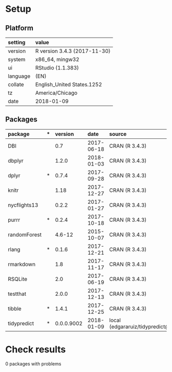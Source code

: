 # Setup

## Platform

|setting  |value                        |
|:--------|:----------------------------|
|version  |R version 3.4.3 (2017-11-30) |
|system   |x86_64, mingw32              |
|ui       |RStudio (1.1.383)            |
|language |(EN)                         |
|collate  |English_United States.1252   |
|tz       |America/Chicago              |
|date     |2018-01-09                   |

## Packages

|package      |*  |version    |date       |source                            |
|:------------|:--|:----------|:----------|:---------------------------------|
|DBI          |   |0.7        |2017-06-18 |CRAN (R 3.4.3)                    |
|dbplyr       |   |1.2.0      |2018-01-03 |CRAN (R 3.4.3)                    |
|dplyr        |*  |0.7.4      |2017-09-28 |CRAN (R 3.4.3)                    |
|knitr        |   |1.18       |2017-12-27 |CRAN (R 3.4.3)                    |
|nycflights13 |   |0.2.2      |2017-01-27 |CRAN (R 3.4.3)                    |
|purrr        |*  |0.2.4      |2017-10-18 |CRAN (R 3.4.3)                    |
|randomForest |   |4.6-12     |2015-10-07 |CRAN (R 3.4.3)                    |
|rlang        |*  |0.1.6      |2017-12-21 |CRAN (R 3.4.3)                    |
|rmarkdown    |   |1.8        |2017-11-17 |CRAN (R 3.4.3)                    |
|RSQLite      |   |2.0        |2017-06-19 |CRAN (R 3.4.3)                    |
|testthat     |   |2.0.0      |2017-12-13 |CRAN (R 3.4.3)                    |
|tibble       |*  |1.4.1      |2017-12-25 |CRAN (R 3.4.3)                    |
|tidypredict  |*  |0.0.0.9002 |2018-01-09 |local (edgararuiz/tidypredict@NA) |

# Check results

0 packages with problems




